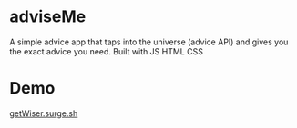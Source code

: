 # adviseMe
A simple advice app that taps into the universe (advice API) and gives you the exact advice you need. Built with JS HTML CSS 

# Demo
<a href="getWiser.surge.sh"> getWiser.surge.sh</a>
